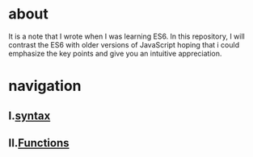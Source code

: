 # about

It is a note that I wrote when I was learning ES6. In this  repository, I will contrast the ES6 with older versions of JavaScript hoping that i could emphasize the key points and give you an intuitive appreciation.

# navigation

## I.[syntax](https://github.com/tianhao351/es6-attention/blob/master/syntax.md)




## II.[Functions](https://github.com/tianhao351/es6-attention/blob/master/Functions.md)